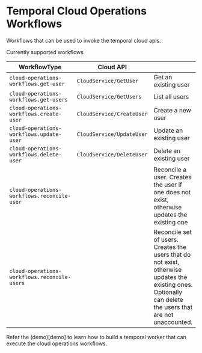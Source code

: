 # Temporal Cloud Operations Workflows

Workflows that can be used to invoke the temporal cloud apis.

Currently supported workflows

| WorkflowType                                  | Cloud API                  |                                                                                              |
| --------------------------------------------- | -------------------------- | -------------------------------------------------------------------------------------------- |
| `cloud-operations-workflows.get-user`         | `CloudService/GetUser`     | Get an existing user                                                                         |
| `cloud-operations-workflows.get-users`        | `CloudService/GetUsers`    | List all users                                                                               |
| `cloud-operations-workflows.create-user`      | `CloudService/CreateUser`  | Create a new user                                                                            |
| `cloud-operations-workflows.update-user`      | `CloudService/UpdateUser`  | Update an existing user                                                                      |
| `cloud-operations-workflows.delete-user`      | `CloudService/DeleteUser`  | Delete an existing user                                                                      |
| `cloud-operations-workflows.reconcile-user`   |                            | Reconcile a user. Creates the user if one does not exist, otherwise updates the existing one |
| `cloud-operations-workflows.reconcile-users`  |                            | Reconcile set of users. Creates the users that do not exist, otherwise updates the existing ones. Optionally can delete the users that are not unaccounted. |


Refer the (demo)[demo] to learn how to build a temporal worker that can execute the cloud operations workflows.
